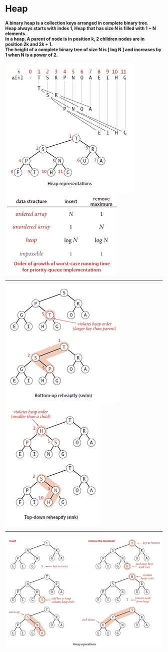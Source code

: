 # Heap

<h4>A binary heap is a collection keys arranged in complete binary tree.<br> 
Heap always starts with index 1, Heap that has size N is filled with 1 ~ N elements. <br>
In a heap, A parent of node is in  position k, 2 children nodes are in position 2k and 2k + 1.<br>
The height of a complete binary tree of size N is [ log N ] and increases by 1 when N is a power of 2.</h4>

<img src="/images/HeapStructure.png">
<img src="/images/PriorityQueueRunningTimes.png">
<hr>
<img src="/images/HeapSwim.png">
<img src="/images/HeapSink.png">
<hr>
<img src="/images/HeapOperations.png">

